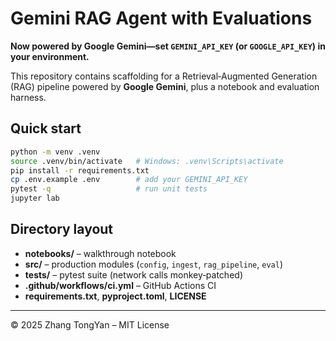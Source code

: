 # Gemini RAG Agent with Evaluations

**Now powered by Google Gemini—set `GEMINI_API_KEY` (or `GOOGLE_API_KEY`) in your environment.**

This repository contains scaffolding for a Retrieval‑Augmented Generation (RAG) pipeline powered by **Google Gemini**, plus a notebook and evaluation harness.

## Quick start

```bash
python -m venv .venv
source .venv/bin/activate   # Windows: .venv\Scripts\activate
pip install -r requirements.txt
cp .env.example .env        # add your GEMINI_API_KEY
pytest -q                   # run unit tests
jupyter lab
```

## Directory layout
* **notebooks/** – walkthrough notebook  
* **src/** – production modules (`config`, `ingest`, `rag_pipeline`, `eval`)  
* **tests/** – pytest suite (network calls monkey‑patched)  
* **.github/workflows/ci.yml** – GitHub Actions CI  
* **requirements.txt**, **pyproject.toml**, **LICENSE**

---

© 2025 Zhang TongYan – MIT License
